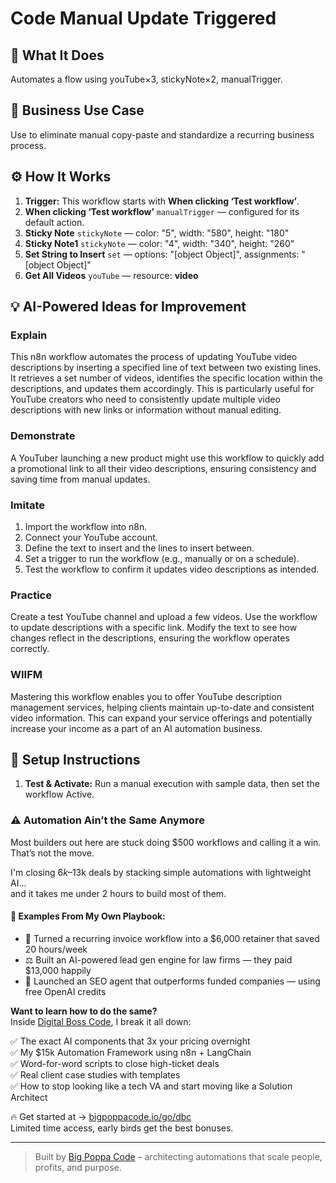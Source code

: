 # Code Manual Update Triggered
  ## 🚀 What It Does
  Automates a flow using youTube×3, stickyNote×2, manualTrigger.
  
  ## 💼 Business Use Case
  Use to eliminate manual copy-paste and standardize a recurring business process.
  
  ## ⚙️ How It Works
  1. **Trigger:** This workflow starts with **When clicking ‘Test workflow’**.
  2. **When clicking ‘Test workflow’** `manualTrigger` — configured for its default action.
3. **Sticky Note** `stickyNote` — color: "5", width: "580", height: "180"
4. **Sticky Note1** `stickyNote` — color: "4", width: "340", height: "260"
5. **Set String to Insert** `set` — options: "[object Object]", assignments: "[object Object]"
6. **Get All Videos** `youTube` — resource: **video**
  
  ## 💡 AI-Powered Ideas for Improvement
  ### Explain
This n8n workflow automates the process of updating YouTube video descriptions by inserting a specified line of text between two existing lines. It retrieves a set number of videos, identifies the specific location within the descriptions, and updates them accordingly. This is particularly useful for YouTube creators who need to consistently update multiple video descriptions with new links or information without manual editing.

### Demonstrate
A YouTuber launching a new product might use this workflow to quickly add a promotional link to all their video descriptions, ensuring consistency and saving time from manual updates.

### Imitate
1. Import the workflow into n8n.
2. Connect your YouTube account.
3. Define the text to insert and the lines to insert between.
4. Set a trigger to run the workflow (e.g., manually or on a schedule).
5. Test the workflow to confirm it updates video descriptions as intended.

### Practice
Create a test YouTube channel and upload a few videos. Use the workflow to update descriptions with a specific link. Modify the text to see how changes reflect in the descriptions, ensuring the workflow operates correctly.

### WIIFM
Mastering this workflow enables you to offer YouTube description management services, helping clients maintain up-to-date and consistent video information. This can expand your service offerings and potentially increase your income as a part of an AI automation business.
  
  ## 🔧 Setup Instructions
  1. **Test & Activate:** Run a manual execution with sample data, then set the workflow Active.
  
### ⚠️ Automation Ain’t the Same Anymore

Most builders out here are stuck doing $500 workflows and calling it a win.  
That’s not the move.  

I'm closing $6k–$13k deals by stacking simple automations with lightweight AI...  
and it takes me under 2 hours to build most of them.

#### 🧠 Examples From My Own Playbook:
- 🔁 Turned a recurring invoice workflow into a $6,000 retainer that saved 20 hours/week  
- ⚖️ Built an AI-powered lead gen engine for law firms — they paid $13,000 happily  
- 🚀 Launched an SEO agent that outperforms funded companies — using free OpenAI credits  

**Want to learn how to do the same?**  
Inside [Digital Boss Code](https://bigpoppacode.io/go/dbc), I break it all down:

✅ The exact AI components that 3x your pricing overnight  
✅ My $15k Automation Framework using n8n + LangChain  
✅ Word-for-word scripts to close high-ticket deals  
✅ Real client case studies with templates  
✅ How to stop looking like a tech VA and start moving like a Solution Architect  

🔥 Get started at → [bigpoppacode.io/go/dbc](https://bigpoppacode.io/go/dbc)  
Limited time access, early birds get the best bonuses.

---
> Built by [Big Poppa Code](https://bigpoppacode.io) – architecting automations that scale people, profits, and purpose.
  